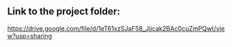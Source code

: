## Link to the project folder:
https://drive.google.com/file/d/1eT61xzSJaF58_Jjjcak2BAc0cuZmPQwt/view?usp=sharing
